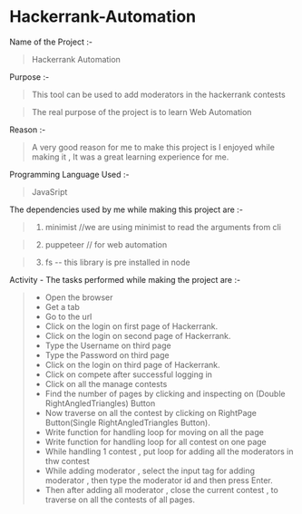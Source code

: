 # Hackerrank-Automation
 Name of the Project :-
> Hackerrank Automation 
 
 Purpose  :-
 > This tool can be used to add moderators in the hackerrank contests 
 
 > The real purpose of the project is to learn Web Automation 

Reason :-
 > A very good reason for me to make this project is I enjoyed while making it , It was a great learning experience for me. 

Programming Language Used :-
> JavaSript 

The dependencies used by me while making this project are :-
 
 > 1. minimist   //we are using minimist to read the arguments from cli 
 
 > 2. puppeteer  // for web automation 
 
 > 3. fs --  this library is pre installed in node 

Activity - The tasks performed while making the project are :-

> - Open the browser 
> - Get a tab 
> - Go to the url 
> - Click on the login on first page of Hackerrank.
> - Click on the login on second page of Hackerrank. 
> - Type the Username on third page 
> - Type the Password on third page 
> - Click on the login on third page of Hackerrank. 
> - Click on compete after successful logging in 
> - Click on all the manage contests 
> - Find the number of pages by clicking and inspecting on (Double RightAngledTriangles) Button 
> - Now traverse on all the contest by clicking on RightPage Button(Single RightAngledTriangles Button). 
> - Write function for handling loop for moving on all the page 
> - Write function for handling loop for all contest on one page 
> - While handling 1 contest , put loop for adding all the moderators in thw contest 
> - While adding moderator , select the input tag for adding moderator , then type the moderator id and then press Enter. 
> - Then after adding all moderator , close the current contest , to traverse on all the contests of all pages.
